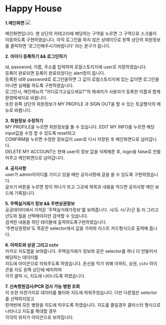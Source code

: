 <h1>Happy House</h1>

**1.메인화면**
![](readme/메인화면.png)

메인화면입니다. 맨 상단의 카테고리에 해당하는 구역을 누르면 그 구역으로 스크롤이 이동하도록 구현하였습니다.
아직 로그인을 하지 않은 상태이므로 왼쪽 상단의 회원정보를 클릭하면 '로그인해주시기바랍니다' 라는 문구가 뜹니다.

**2. 아이디 등록하기 && 로그인하기**<br>

id, password, 이름, 주소를 입력하여 로컬스토리지에 user로 저장하였습니다.<br>
등록이 완료되면 등록이 완료되었다는 alert창이 뜹니다.<br>
등록된 id와 password로 로그인을하면 그 값이 로컬스토리지에 있는 값이면 로그인을 아니면 실패를 하도록 구현하였습니다.<br>
로그인시, 메인메뉴의 "어디로가고싶으세요?"의 메세지가 사용자가 등록한 이름과 함께 환영메세지로 바뀝니다.<br>
또한 왼쪽 상단의 회원정보가 MY PROFILE 과 SIGN OUT을 할 수 있는 토글형식의 메뉴로 바뀝니다.<br>


**3. 회원정보 수정하기**<br>
MY PROFILE을 누르면 회원정보를 볼 수 있습니다. EDIT MY INFO를 누르면 해당 input값을 수정 할 수 있도록 reset되고<br>
CONFIRM을 누르면 수정한 정보값이 user로 다시 저장된 후 메인화면으로 넘어갑니다.<br>
DELETE MY ACCOUNT는 현재 user의 정보 값을 삭제해준 후, login을 false로 만들어주고 메인화면으로 넘어갑니다.<br>

**4. 공지사항**<br>
user가 admin아이디를 가지고 있을 때만 공지사항에 글을 쓸 수 있도록 구현하였습니다.<br>
글쓰기 버튼을 누르면 창이 하나가 뜨고 그곳에 제목과 내용을 적으면 공지사항 메인 보드에 기록됩니다.<br>


**5. 주택실거래가 정보 && 주변상권정보**<br>
공공데이터에서 가져온 '주택실거래가정보'를 보여줍니다. 시/도 시/구/군 동 리 그리고 년도와 월을 선택해야지만 검색할 수 있습니다.<br>
검색한 내용을 하단 테이블에 출력하도록구현하였습니다. <br>
'주변상권정보'도 똑같은 selector에서 값을 가져와 리스트 카드형식으로 출력해 줍니다.<br>

**6. 아파트와 상권 그리고 cctv**<br>
카카오 지도맵을 보여줍니다. 주택실거래가 정보와 같은 selector를 하나 더 만들어서 해당하는 데이터를<br>
지도에 아이콘으로 띄워주도록 하였습니다. 혼선을 막기 위해 아파트, 상권, cctv 아이콘을 지도 왼쪽 상단에 배치하여<br>
각각 클릭 시, 지도에 나타나도록 하였습니다.<br>

**7. 신속항원검사/PCR 검사 가능 병원 조회**<br>
이 또한 마찬가지로 데이터를 불러와 지도에 띄워주었습니다. 다만 다른점은 selector를 선택하지않고 <br>
한꺼번에 모든 병원을 지도에 띄우도록 하였습니다. 지도를 줄일경우 클러스터 형식으로 나타나고 지도를 확대할 경우 <br>
각각의 위치가 아이콘으로 보여집니다.<br>
